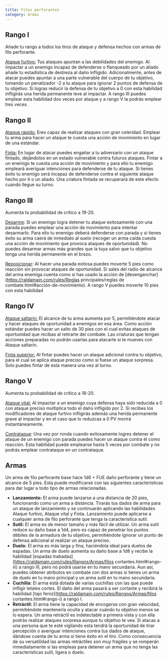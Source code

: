 ```yaml
---
title: Filos perforantes
category: Armas
---
```


## Rango I

Añade tu rango a todos los tiros de ataque y defensa hechos con armas de filo perforante.

<u>Ataque furtivo:</u> Tus ataques apuntan a las debilidades del enemigo. Al impactar a un enemigo incapaz de defenderse o flanqueado por un aliado añade tu estadística de destreza al daño infligido. Adicionalmente, antes de atacar puedes apuntar a una parte vulnerable del cuerpo de tu objetivo, tomando un penalizador -2 a tu ataque para ignorar 2 puntos de defensa de tu objetivo. Si logras reducir la defensa de tu objetivo a 0 con esta habilidad infligirás una herida permanente leve al impactar. A rango III puedes emplear esta habilidad dos veces por ataque y a rango V la podrás emplear tres veces.

## Rango II

<u>Ataque rápido:</u> Eres capaz de realizar ataques con gran celeridad. Emplear tu arma para hacer un ataque te cuesta una acción de movimiento en lugar de una estándar. 

<u>Finta:</u> En lugar de atacar puedes engañar a tu adversario con un ataque fintado, dejándolos en un estado vulnerable contra futuros ataques. Fintar a un enemigo te cuesta una acción de movimiento y para ello tu enemigo empleará averiguar intenciones para defenderse de tu ataque. Si tienes éxito tu enemigo será incapaz de defenderse contra el siguiente ataque hecho por ti o un aliado. Una criatura fintada se recuperará de este efecto cuando llegue su turno.

## Rango III 

Aumenta tu probabilidad de crítico a 19-20.

<u>Desarme</u>: Si un enemigo logra detener tu ataque exitosamente con una parada puedes emplear una acción de movimiento para intentar desarmarlo. Para ello tu enemigo deberá defenderse con parada y si tienes éxito su arma caerá de inmediato al suelo (recoger un arma caída cuesta una acción de movimiento que provoca ataques de oportunidad). No puedes desarmar armas más grandes que la tuya salvo que tu objetivo tenga una herida permanente en el brazo.

<u>Reposicionar</u>: Al hacer una parada exitosa puedes moverte 5 pies como reacción sin provocar ataques de oportunidad. Si sales del radio de alcance del arma enemiga cuenta como si has usado la acción de [desenganchar](https://raldamain.com/rules/Reglas principales/reglas de combate.html#acción-de-movimiento). A rango V puedes moverte 10 pies con esta habilidad

## Rango IV

<u>Ataque saltarín:</u> El alcance de tu arma aumenta por 5, permitiéndote atacar y hacer ataques de oportunidad a enemigos en esa área. Como acción estándar puedes hacer un salto de 30 pies con el cual evitas ataques de oportunidad que recibas al retirarte del combate. Las criaturas que tengan acciones preparadas no podrán usarlas para atacarte si te mueves con Ataque saltarín.

<u>Finta superior:</u> Al fintar puedes hacer un ataque adicional contra tu objetivo, para el cual se aplica ataque preciso como si fuese un ataque sorpresa. Solo puedes fintar de esta manera una vez al turno.

## Rango V 

Aumenta tu probabilidad de crítico a 18-20.

<u>Ataque vital:</u> Al impactar a un enemigo cuya defensa haya sido reducida a 0 con ataque preciso multiplica todo el daño infligido por 2. Si recibes los modificadores de ataque furtivo infligirás además una herida permanente grave al impactar y en el caso que lo reduzcas a 0 PV morirá instantáneamente.

<u>Contrataque</u>: Una vez por ronda cuando exitosamente logres detener el ataque de un enemigo con parada puedes hacer un ataque contra él como reacción. Esta habilidad puede emplearse hasta 5 veces por combate y no podrás emplear contrataque en un contrataque.

## Armas

Un arma de filo perforante base hace 1d6 + FUE daño perforante y tiene un alcance de 5 pies. Esta puede modificarse con las siguientes características para dar lugar a todo tipo de armas relacionadas.

- **Lanzamiento:** El arma puede lanzarse a una distancia de 20 pies, funcionando como un arma a distancia. Tirarás tus dados de arma para un ataque de lanzamiento y se continuarán aplicando las habilidades Ataque furtivo, Ataque vital y Finta. Lanzamiento puede aplicarse a cualquier arma de filo perforante que tenga la característica sutil.
- **Sutil:** El arma es de menor tamaño y más fácil de utilizar. Un arma sutil reduce su daño base a 1d4, pero es capaz de penetrar los puntos débiles de la armadura de tu objetivo, permitiéndote ignorar un punto de defensa adicional al realizar un ataque preciso.
- **Duelo:** El arma es más larga y fina, haciéndola ideal para duelos de espadas. Un arma de duelo aumenta su daño base a 1d8 y recibe la habilidad [espadas trabadas](https://raldamain.com/rules/Rangos/Armas/filos cortantes.html#rango-iii) a rango III, pero no podrá usarse en tu mano secundaria. Aun así, puedes obtener atributos en combate con dos armas si tienes un arma de duelo en tu mano principal y un arma sutil en tu mano secundaria.
- **Cuchilla:** El arma está dotada de varias cuchillas con las que puede infligir letales cortes. El daño del arma pasará a ser cortante y recibirá la habilidad [tajo feroz](https://raldamain.com/rules/Rangos/Armas/filos cortantes.html#rango-i) a rango I. 
- **Retráctil:** El arma tiene la capacidad de encogerse con gran velocidad, permitiéndote mantenerla oculta y atacar cuándo tu objetivo menos se lo espera. Un arma retráctil es indetectable a primera vista y con ella podrás realizar ataques sorpresa aunque tu objetivo te vea. Si atacas a una persona que te esté vigilando esta tendrá la oportunidad de tirar percepción o averiguar intenciones contra tus dados de ataque, dándose cuenta de tu arma si tiene éxito en el tiro. Como consecuencia de su versatilidad las armas retráctiles son muy frágiles y se romperán inmediatamente si las empleas para detener un arma que no tenga las características sutil, ligera o duelo.